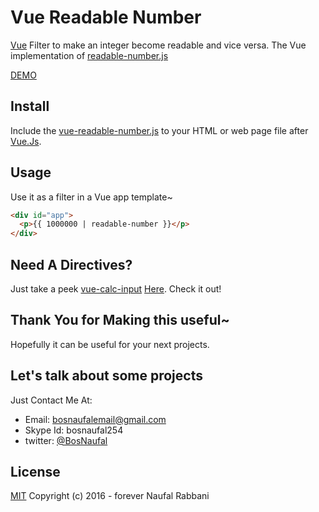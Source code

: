 # Vue Readable Number
[Vue](http://vuejs.org) Filter to make an integer become readable and vice versa. The Vue implementation of [readable-number.js](https://github.com/BosNaufal/readable-number)

[DEMO](http://codepen.io/BosNaufal/pen/aNmZeN)

## Install
Include the [vue-readable-number.js](https://github.com/BosNaufal/vue-readable-number/vue-readable-number.js) to your HTML or web page file after [Vue.Js](http://vuejs.org).


## Usage
Use it as a filter in a Vue app template~
```html
<div id="app">
  <p>{{ 1000000 | readable-number }}</p>
</div>
```

## Need A Directives?
Just take a peek [vue-calc-input](https://github.com/BosNaufal/vue-calc-input) [Here](https://github.com/BosNaufal/vue-calc-input). Check it out!

## Thank You for Making this useful~
Hopefully it can be useful for your next projects.

## Let's talk about some projects
Just Contact Me At:
- Email: [bosnaufalemail@gmail.com](mailto:bosnaufalemail@gmail.com)
- Skype Id: bosnaufal254
- twitter: [@BosNaufal](https://twitter.com/BosNaufal)

## License
[MIT](http://opensource.org/licenses/MIT)
Copyright (c) 2016 - forever Naufal Rabbani
